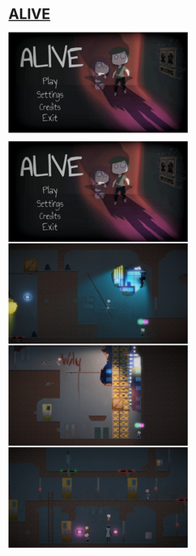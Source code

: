 # [ALIVE](https://kdu.itch.io/adt11presents-alive)

![ALIVE01](https://github.com/FJinn/fjinn.github.io/blob/master/images/ALIVE01.png) 


<img src="images\ALIVE01.png?raw=true"/>


<img src="images\ALIVE02.png?raw=true"/>


<img src="images/ALIVE03.png?raw=true"/>


<img src="images/ALIVE04.png?raw=true"/>
